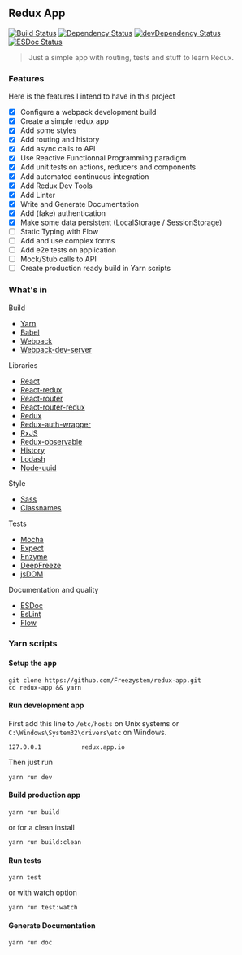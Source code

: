 ## Redux App

[![Build Status](https://semaphoreci.com/api/v1/freezystem/redux-app/branches/master/shields_badge.svg)](https://semaphoreci.com/freezystem/redux-app)
[![Dependency Status](https://david-dm.org/freezystem/redux-app.svg)](https://david-dm.org/freezystem/redux-app)
[![devDependency Status](https://david-dm.org/freezystem/redux-app/dev-status.svg)](https://david-dm.org/freezystem/redux-app#info=devDependencies)
[![ESDoc Status](https://doc.esdoc.org/github.com/Freezystem/redux-app/badge.svg)](https://doc.esdoc.org/github.com/Freezystem/redux-app/)

> Just a simple app with routing, tests and stuff to learn Redux.

### Features

Here is the features I intend to have in this project
- [x] Configure a webpack development build
- [x] Create a simple redux app
- [x] Add some styles
- [x] Add routing and history
- [x] Add async calls to API
- [x] Use Reactive Functionnal Programming paradigm
- [x] Add unit tests on actions, reducers and components
- [x] Add automated continuous integration
- [x] Add Redux Dev Tools
- [x] Add Linter
- [x] Write and Generate Documentation
- [x] Add (fake) authentication
- [x] Make some data persistent (LocalStorage / SessionStorage)
- [ ] Static Typing with Flow
- [ ] Add and use complex forms
- [ ] Add e2e tests on application
- [ ] Mock/Stub calls to API
- [ ] Create production ready build in Yarn scripts

### What's in

Build 
- [Yarn](https://github.com/yarnpkg/yarn)
- [Babel](https://github.com/babel/babel)
- [Webpack](https://github.com/webpack/webpack)
- [Webpack-dev-server](https://github.com/webpack/webpack-dev-server)

Libraries
- [React](https://github.com/facebook/react)
- [React-redux](https://github.com/reactjs/react-redux)
- [React-router](https://github.com/reactjs/react-router)
- [React-router-redux](https://github.com/reactjs/react-router-redux)
- [Redux](https://github.com/reactjs/redux)
- [Redux-auth-wrapper](https://github.com/mjrussell/redux-auth-wrapper)
- [RxJS](https://github.com/ReactiveX/RxJS)
- [Redux-observable](https://github.com/redux-observable/redux-observable)
- [History](https://github.com/mjackson/history)
- [Lodash](https://github.com/lodash/lodash)
- [Node-uuid](https://github.com/broofa/node-uuid)

Style
- [Sass](https://github.com/sass/sass)
- [Classnames](https://github.com/JedWatson/classnames)

Tests
- [Mocha](https://github.com/mochajs/mocha)
- [Expect](https://github.com/mjackson/expect)
- [Enzyme](https://github.com/airbnb/enzyme)
- [DeepFreeze](https://github.com/substack/deep-freeze)
- [jsDOM](https://github.com/tmpvar/jsdom)

Documentation and quality
- [ESDoc](https://esdoc.org)
- [EsLint](http://eslint.org)
- [Flow](https://flowtype.org/)

### Yarn scripts

#### Setup the app
```
git clone https://github.com/Freezystem/redux-app.git
cd redux-app && yarn
```

#### Run development app
First add this line to `/etc/hosts` on Unix systems or `C:\Windows\System32\drivers\etc` on Windows.
```
127.0.0.1           redux.app.io
```
Then just run
```
yarn run dev
```

#### Build production app
```
yarn run build
```

or for a clean install
```
yarn run build:clean
```

#### Run tests
```
yarn test
```
or with watch option
```
yarn run test:watch
```

#### Generate Documentation
```
yarn run doc
```